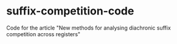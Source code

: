 # suffix-competition-code
Code for the article "New methods for analysing diachronic suffix competition across registers"
